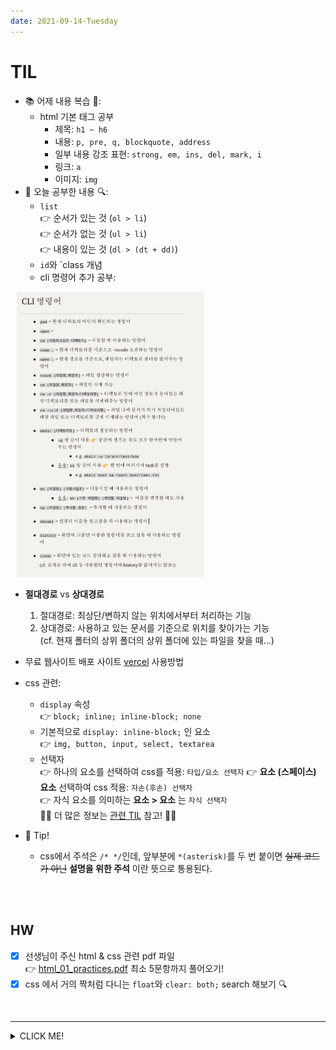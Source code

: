 ```yaml
---
date: 2021-09-14-Tuesday
---
```


# TIL 
- 📚 어제 내용 복습  📖:    
  - html 기본 태그 공부
    - 제목: `h1 ~ h6`
    - 내용: `p, pre, q, blockquote, address`
    - 일부 내용 강조 표현: `strong, em, ins, del, mark, i`
    - 링크: `a`
    - 이미지: `img`
- 🔎 오늘 공부한 내용 🔍: 
  - `list`       
    👉 순서가 있는 것 (`ol > li`)      
    👉 순서가 없는 것 (`ul > li`)    
    👉 내용이 있는 것 (`dl > (dt + dd)`)
  - `id`와 `class 개념 
  - cli 명령어 추가 공부: 
<img src="./images/cli_command_2.png" alt="cli 명령어 추가 공부 내용" width="300px" style="padding-left:10px;" />
<br /> 

  - **절대경로** vs **상대경로** 
    1. 절대경로: 최상단/변하지 않는 위치에서부터 처리하는 기능 
    2. 상대경로: 사용하고 있는 문서를 기준으로 위치를 찾아가는 기능   
    (cf. 현재 폴터의 상위 폴더의 상위 폴더에 있는 파일을 찾을 때...)
- 무료 웹사이트 배포 사이트 [vercel](https://vercel.com/dashboard) 사용방법 
- css 관련: 
  - `display` 속성     
  👉 `block; inline; inline-block; none`
  - 기본적으로 `display: inline-block;` 인 요소    
  👉 `img, button, input, select, textarea`
  - 선택자     
   👉 하나의 요소를 선택하여 css를 적용: `타입/요소 선택자` 
   👉 **요소 (스페이스) 요소** 선택하여 css 적용: `자손(후손) 선택자`     
   👉 자식 요소를 의미하는 **요소 > 요소** 는 `자식 선택자`     
   📍📍 더 많은 정보는 [관련 TIL](https://github.com/ekfka4863/TIL/blob/master/CSS%26SASS%26Bootstrap/CSS/CSS_Selectors.md) 참고! 📍📍 

- 📌 Tip! 
  - css에서 주석은 `/* */`인데, 앞부분에 `*(asterisk)`를 두 번 붙이면 ~~실제 코드가 아닌~~ **설명을 위한 주석** 이란 뜻으로 통용된다.

<br />
<br />

## HW
- [x] 선생님이 주신 html & css 관련 pdf 파일     
👉 [html_01_practices.pdf](https://github.com/ekfka4863/frontEndCource_210901/tree/main/source) 최소 5문항까지 풀어오기! 
- [x] css 에서 거의 짝처럼 다니는 `float`와 `clear: both;` search 해보기 🔍

<br />

---

<details>
<summary>CLICK ME!</summary>  

- cf.  
  - https://github.com/ekfka4863/TIL/blob/master/CSS%26SASS%26Bootstrap/CSS/CSS_Selectors.md
  - https://developer.mozilla.org/ko/docs/Web/CSS/display
  - https://developer.mozilla.org/ko/docs/Web/CSS/CSS_Selectors
  - https://www.w3schools.com/cssref/css_selectors.asp

</detials>  



